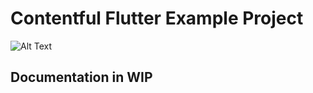 # Contentful Flutter Example Project

![Alt Text](https://github.com/data-hfg/contentful.dart/blob/develop/examples/flutter_example/assets/contentful.gif?raw=true)

## Documentation in WIP
